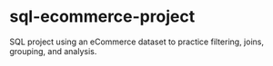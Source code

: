 # sql-ecommerce-project
SQL project using an eCommerce dataset to practice filtering, joins, grouping, and analysis.
